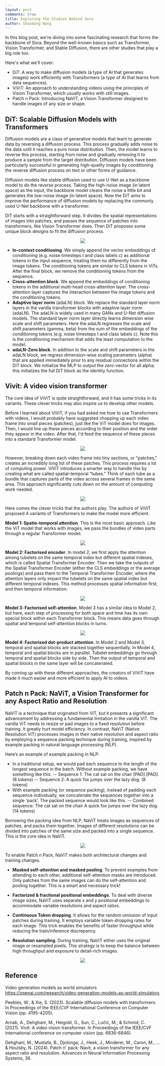 ```yaml
---
layout: post
comments: true
title: Exploring the Studies Behind Sora
author: Shaodong Wang
---
```


In this blog post, we're diving into some fascinating research that forms the backbone of Sora. Beyond the well-known basics such as Transformer, Vision Transformer, and Stable Diffusion, there are other studies that play a big role too.

Here's what we'll cover:

-	DiT: A way to make diffusion models (a type of AI that generates images) work efficiently with Transformers (a type of AI that learns from data sequences).
-	ViViT: An approach to understanding videos using the principles of Vision Transformer, which usually works with still images.
-	Patch n Pack: Introducing NaViT, a Vision Transformer designed to handle images of any size or shape.

## DiT: Scalable Diffusion Models with Transformers
Diffusion models are a class of generative models that learn to generate data by reversing a diffusion process. This process gradually adds noise to the data until it reaches a pure noise distribution. Then, the model learns to reverse this process, starting from noise and gradually removing it to produce a sample from the target distribution. Diffusion models have been particularly successful in generating high-quality images by conditioning the reverse diffusion process on text or other forms of guidance.

Diffusion models like stable diffusion used to use U-Net as a backbone model to do the reverse process. Taking the high-noise image (in latent space) as the input, the backbone model cleans the noise a little bit and generates the low-noise image (in latent space). Now the DiT aims to improve the performance of diffusion models by replacing the commonly used U-Net backbone with a transformer.

DiT starts with a straightforward step. It divides the spatial representations of images into patches, and passes the sequence of patches into transformers, like Vision Transformer does. Then DiT proposes some unique block designs to fit the diffusion process. 

<div style="text-align: center">
  <img src="{{ site.url }}{{ site.baseurl }}/assets/images/studies_behind_sora/DiT.png">
  <figcaption><em></em></figcaption>
</div>

-	**In-context conditioning**. We simply append the vector embeddings of conditioning (e.g. noise timesteps t and class labels c) as additional tokens in the input sequence, treating them no differently from the image tokens. The conditioning tokens are similar to CLS tokens in ViTs. After the final block, we remove the conditioning tokens from the sequence. 
-	**Cross-attention block**. We append the embeddings of conditioning tokens in the additional multi-head cross-attention layer. The cross-attention layer captures the interaction between the image tokens and the conditioning tokens. 
-	**Adaptive layer norm** (adaLN) block. We replace the standard layer norm layers in the vanilla transformer blocks with adaptive layer norm (adaLN). The adaLN is widely used in many GANs and U-Net diffusion models. The standard layer norm layer directly learns dimension wise scale and shift parameters. Here the adaLN regresses the scale and shift parameters (gamma, beta) from the sum of the embeddings of the conditioning tokens (e.g. noise timesteps t and class labels c). Note this is the conditioning mechanism that adds the least computation to the model. 
-	**adaLN-Zero block**. In addition to the scale and shift parameters in the adaLN block, we regress dimension-wise scaling parameters (alpha) that are applied immediately prior to any residual connections within the DiT block. We initialize the MLP to output the zero-vector for all alpha; this initializes the full DiT block as the identity function.

## Vivit: A video vision transformer
The core idea of ViViT is quite straightforward, and it has some tricks in its variants. These clever tricks may also inspire us to develop other models.

Before I learned about ViViT, if you had asked me how to use Transformers with videos, I would probably have suggested chopping up each video frame into small pieces (patches), just like the ViT model does for images. Then, I would line up these pieces according to their position and the order they appear in the video. After that, I'd feed the sequence of these pieces into a standard Transformer model.

<div style="text-align: center">
  <img src="{{ site.url }}{{ site.baseurl }}/assets/images/studies_behind_sora/ViViT1.png">
  <figcaption><em></em></figcaption>
</div>

However, breaking down each video frame into tiny sections, or "patches," creates an incredibly long list of these patches. This process requires a lot of computing power. ViViT introduces a smarter way to handle this by creating what are called spatial-temporal “tubes.” Think of each tube as a bundle that captures parts of the video across several frames in the same area. This approach significantly cuts down on the amount of computing work needed.

<div style="text-align: center">
  <img src="{{ site.url }}{{ site.baseurl }}/assets/images/studies_behind_sora/ViViT2.png">
  <figcaption><em></em></figcaption>
</div>

Here comes the clever tricks that the authors play. The authors of ViViT proposed 4 variants of Transformers to make the model more efficient. 

**Model 1: Spatio-temporal attention**. This is the most basic approach. Like the ViT model that works with images, we pass the bundles of video parts through a regular Transformer model.

<div style="text-align: center">
  <img src="{{ site.url }}{{ site.baseurl }}/assets/images/studies_behind_sora/ViViT3.png">
  <figcaption><em></em></figcaption>
</div>

**Model 2: Factorised encoder**. In model 2, we first apply the attention among tubelets on the same temporal index but different spatial indexes, which is called Spatial Transformer Encoder. Then we take the outputs of the Spatial Transformer Encoder (either the CLS embeddings or the average poolings) and pass them to the Temporal Transformer Encoder, where the attention layers only impact the tubelets on the same spatial index but different temporal indexes. This method processes spatial information first, and then temporal information.

<div style="text-align: center">
  <img src="{{ site.url }}{{ site.baseurl }}/assets/images/studies_behind_sora/ViViT4.png">
  <figcaption><em></em></figcaption>
</div>

**Model 3: Factorised self-attention**. Model 3 has a similar idea to Model 2, but here, each step of processing for both space and time has its own special block within each Transformer block. This means data goes through spatial and temporal self-attention blocks in turns. 

<div style="text-align: center">
  <img src="{{ site.url }}{{ site.baseurl }}/assets/images/studies_behind_sora/ViViT5.png">
  <figcaption><em></em></figcaption>
</div>

**Model 4: Factorised dot-product attention**. In Model 2 and Model 3, temporal and spatial blocks are stacked together sequentially. In Model 4, temporal and spatial blocks are in parallel. Tubelet embeddings go through temporal and spatial blocks side by side. Then the output of temporal and spatial blocks in the same layer will be concatenated.

By coming up with these different approaches, the creators of ViViT have made it much easier and more efficient to apply AI to videos.

## Patch n Pack: NaViT, a Vision Transformer for any Aspect Ratio and Resolution
NaViT is a technique that originated from ViT, but it presents a significant advancement by addressing a fundamental limitation in the vanilla ViT. The vanilla ViT needs to resize or pad images to a fixed resolution before training. It greatly hurt model efficiency. In contrast, NaViT (Native Resolution ViT) processes images in their native resolution and aspect ratio by employing a sequence packing technique during training, inspired by example packing in natural language processing (NLP).

Here’s an example of example packing in NLP:

-	In a traditional setup, we would pad each sequence to the length of the longest sequence in the batch. Without example packing, we have something like this. 
    -- Sequence 1: The cat sat on the chair [PAD] [PAD]. (8 tokens)
    -- Sequence 2: A quick fox jumps over the lazy dog. (8 tokens)
-	With example packing (or sequence packing), instead of padding each sequence individually, we concatenate the sequences together into a single ‘pack’. The packed sequence would look like this.
    -- Combined sequence: The cat sat on the chair A quick fox jumps over the lazy dog. (14 tokens)

Borrowing the packing idea from NLP, NaViT treats images as sequences of patches, and packs them together. Images of different resolutions can be divided into patches of the same size and packed into a single sequence. This is the core idea in NaViT. 

<div style="text-align: center">
  <img src="{{ site.url }}{{ site.baseurl }}/assets/images/studies_behind_sora/NaViT1.png">
  <figcaption><em></em></figcaption>
</div>

To enable Patch n Pack, NaViT makes both architectural changes and training changes. 

- **Masked self-attention and masked pooling**. To prevent examples from attending to each other, additional self-attention masks are introduced. Only patches from the same images can do the self-attention and pooling together. This is a smart and necessary trick!

- **Factorized & fractional positional embeddings**. To deal with diverse image sizes, NaViT uses separate x and y positional embeddings to accommodate variable resolutions and aspect ratios. 

- **Continuous Token dropping**. It allows for the random omission of input patches during training. It employs variable token-dropping rates for each image. This trick enables the benefits of faster throughput while reducing the train/inference discrepancy.

- **Resolution sampling**. During training, NaViT either uses the original image or resampled pixels. This strategy is to keep the balance between high throughput and exposure to detail-rich images. 

<div style="text-align: center">
  <img src="{{ site.url }}{{ site.baseurl }}/assets/images/studies_behind_sora/NaViT2.png">
  <figcaption><em></em></figcaption>
</div>

## Reference
Video generation models as world simulators https://openai.com/research/video-generation-models-as-world-simulators

Peebles, W., & Xie, S. (2023). Scalable diffusion models with transformers. In Proceedings of the IEEE/CVF International Conference on Computer Vision (pp. 4195-4205).

Arnab, A., Dehghani, M., Heigold, G., Sun, C., Lučić, M., & Schmid, C. (2021). Vivit: A video vision transformer. In Proceedings of the IEEE/CVF international conference on computer vision (pp. 6836-6846).

Dehghani, M., Mustafa, B., Djolonga, J., Heek, J., Minderer, M., Caron, M., ... & Houlsby, N. (2024). Patch n' pack: Navit, a vision transformer for any aspect ratio and resolution. Advances in Neural Information Processing Systems, 36.




